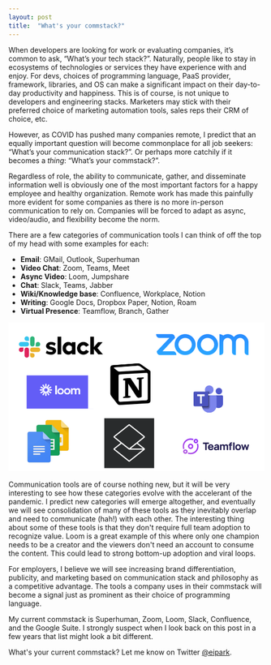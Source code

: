 ```yaml
---
layout: post
title:  "What's your commstack?"
---
```


When developers are looking for work or evaluating companies, it’s common to ask, “What’s your tech stack?”. Naturally, people like to stay in ecosystems of technologies or services they have experience with and enjoy. For devs, choices of programming language, PaaS provider, framework, libraries, and OS can make a significant impact on their day-to-day productivity and happiness. This is of course, is not unique to developers and engineering stacks. Marketers may stick with their preferred choice of marketing automation tools, sales reps their CRM of choice, etc. 

However, as COVID has pushed many companies remote, I predict that an equally important question will become commonplace for all job seekers: “What’s your communication stack?”. Or perhaps more catchily if it becomes a *thing*: “What’s your commstack?”.

Regardless of role, the ability to communicate, gather, and disseminate information well is obviously one of the most important factors for a happy employee and healthy organization. Remote work has made this painfully more evident for some companies as there is no more in-person communication to rely on. Companies will be forced to adapt as async, video/audio, and flexibility become the norm.

There are a few categories of communication tools I can think of off the top of my head with some examples for each:

* **Email**: GMail, Outlook, Superhuman
* **Video Chat**: Zoom, Teams, Meet
* **Async Video**: Loom, Jumpshare
* **Chat**: Slack, Teams, Jabber
* **Wiki/Knowledge base**: Confluence, Workplace, Notion
* **Writing**: Google Docs, Dropbox Paper, Notion, Roam
* **Virtual Presence**: Teamflow, Branch, Gather

<img src="/images/commstack.png" width="600" />

Communication tools are of course nothing new, but it will be very interesting to see how these categories evolve with the accelerant of the pandemic. I predict new categories will emerge altogether, and eventually we will see consolidation of many of these tools as they inevitably overlap and need to communicate (hah!) with each other. The interesting thing about some of these tools is that they don't require full team adoption to recognize value. Loom is a great example of this where only one champion needs to be a creator and the viewers don't need an account to consume the content. This could lead to strong bottom-up adoption and viral loops.

For employers, I believe we will see increasing brand differentiation, publicity, and marketing based on communication stack and philosophy as a competitive advantage. The tools a company uses in their commstack will become a signal just as prominent as their choice of programming language.

My current commstack is Superhuman, Zoom, Loom, Slack, Confluence, and the Google Suite. I strongly suspect when I look back on this post in a few years that list might look a bit different.

What's your current commstack? Let me know on Twitter <a href="https://twitter.com/eipark" target="_blank">@eipark</a>.
